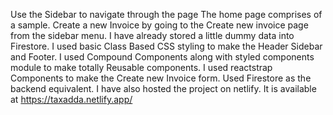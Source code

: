 Use the Sidebar to navigate through the page
The home page comprises of a sample.
Create a new Invoice by going to the Create new invoice page from the sidebar menu.
I have already stored a little dummy data into Firestore.
I used basic Class Based CSS styling to make the Header Sidebar and Footer.
I used Compound Components along with styled components module to make totally Reusable components.
I used reactstrap Components to make the Create new Invoice form.
Used Firestore as the backend equivalent.
I have also hosted the project on netlify.
It is available at https://taxadda.netlify.app/
